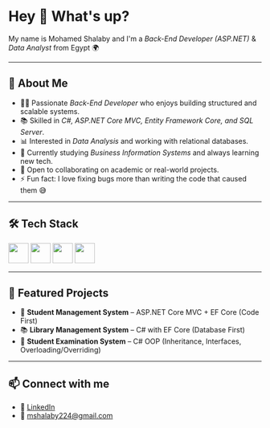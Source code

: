 # Hey 👋 What's up?

My name is Mohamed Shalaby and I'm a *Back-End Developer (ASP.NET)* & *Data Analyst* from Egypt 🌍  

---

## 🚀 About Me
- 👨‍💻 Passionate *Back-End Developer* who enjoys building structured and scalable systems.  
- 📚 Skilled in *C#, ASP.NET Core MVC, Entity Framework Core, and SQL Server*.  
- 📊 Interested in *Data Analysis* and working with relational databases.  
- 🌱 Currently studying *Business Information Systems* and always learning new tech.  
- 🤝 Open to collaborating on academic or real-world projects.  
- ⚡ Fun fact: I love fixing bugs more than writing the code that caused them 😅  

---

## 🛠 Tech Stack
<p>
  <img src="https://cdn.jsdelivr.net/gh/devicons/devicon/icons/csharp/csharp-original.svg" width="40"/> 
  <img src="https://cdn.jsdelivr.net/gh/devicons/devicon/icons/dot-net/dot-net-original.svg" width="40"/> 
  <img src="https://cdn.jsdelivr.net/gh/devicons/devicon/icons/microsoftsqlserver/microsoftsqlserver-plain.svg" width="40"/> 
  <img src="https://cdn.jsdelivr.net/gh/devicons/devicon/icons/git/git-original.svg" width="40"/> 
</p>

---

## 📂 Featured Projects
- 📘 **Student Management System** – ASP.NET Core MVC + EF Core (Code First)  
- 📚 **Library Management System** – C# with EF Core (Database First)  
- 📝 **Student Examination System** – C# OOP (Inheritance, Interfaces, Overloading/Overriding)  

---

## 📫 Connect with me
- 💼 [LinkedIn](https://www.linkedin.com/in/mohamed-shalaby12)
- 📧 mshalaby224@gmail.com
